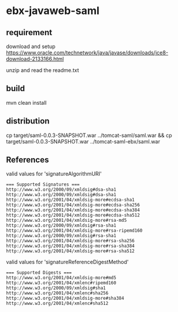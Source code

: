 # ebx-javaweb-saml

## requirement

download and setup https://www.oracle.com/technetwork/java/javase/downloads/jce8-download-2133166.html

unzip and read the readme.txt

## build

mvn clean install

## distribution

cp target/saml-0.0.3-SNAPSHOT.war ../tomcat-saml/saml.war && cp target/saml-0.0.3-SNAPSHOT.war ../tomcat-saml-ebx/saml.war

## References

valid values for 'signatureAlgorithmURI'

```
=== Supported Signatures ===
http://www.w3.org/2000/09/xmldsig#dsa-sha1
http://www.w3.org/2000/09/xmldsig#dsa-sha1
http://www.w3.org/2001/04/xmldsig-more#ecdsa-sha1
http://www.w3.org/2001/04/xmldsig-more#ecdsa-sha256
http://www.w3.org/2001/04/xmldsig-more#ecdsa-sha384
http://www.w3.org/2001/04/xmldsig-more#ecdsa-sha512
http://www.w3.org/2001/04/xmldsig-more#rsa-md5
http://www.w3.org/2000/09/xmldsig#rsa-sha1
http://www.w3.org/2001/04/xmldsig-more#rsa-ripemd160
http://www.w3.org/2000/09/xmldsig#rsa-sha1
http://www.w3.org/2001/04/xmldsig-more#rsa-sha256
http://www.w3.org/2001/04/xmldsig-more#rsa-sha384
http://www.w3.org/2001/04/xmldsig-more#rsa-sha512
```

valid values for 'signatureReferenceDigestMethod'

```
=== Supported Digests ===
http://www.w3.org/2001/04/xmldsig-more#md5
http://www.w3.org/2001/04/xmlenc#ripemd160
http://www.w3.org/2000/09/xmldsig#sha1
http://www.w3.org/2001/04/xmlenc#sha256
http://www.w3.org/2001/04/xmldsig-more#sha384
http://www.w3.org/2001/04/xmlenc#sha512
```
